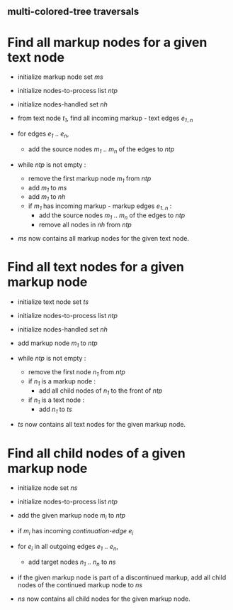## multi-colored-tree traversals

# Find all markup nodes for a given text node

- initialize markup node set *ms*

- initialize nodes-to-process list *ntp*

- initialize nodes-handled set *nh*

- from text node *t<sub>1</sub>*, find all incoming markup - text edges *e<sub>1..n</sub>*

- for edges *e<sub>1</sub>* .. *e<sub>n</sub>*,
  - add the source nodes *m<sub>1</sub>* .. *m<sub>n</sub>* of the edges to *ntp*

- while *ntp* is not empty : 
  - remove the first markup node *m<sub>1</sub>* from *ntp*
  - add *m<sub>1</sub>* to *ms*
  - add *m<sub>1</sub>* to *nh*
  - if *m<sub>1</sub>* has incoming markup - markup edges *e<sub>1..n</sub>* :
     - add the source nodes *m<sub>1</sub>* .. *m<sub>n</sub>* of the edges to *ntp*
     - remove all nodes in *nh* from *ntp*
     
- *ms* now contains all markup nodes for the given text node. 


# Find all text nodes for a given markup node

- initialize text node set *ts*

- initialize nodes-to-process list *ntp*

- initialize nodes-handled set *nh*

- add markup node *m<sub>1</sub>* to *ntp*

- while *ntp* is not empty : 
  - remove the first node *n<sub>1</sub>* from *ntp*
  - if *n<sub>1</sub>* is a markup node :
    - add all child nodes of *n<sub>1</sub>* to the front of *ntp*
  - if *n<sub>1</sub>* is a text node :
    - add *n<sub>1</sub>* to *ts*
     
- *ts* now contains all text nodes for the given markup node. 


# Find all child nodes of a given markup node

- initialize node set *ns*

- initialize nodes-to-process list *ntp*

- add the given markup node *m<sub>i</sub>* to *ntp*

- if *m<sub>i</sub>* has incoming *continuation-edge* *e<sub>i</sub>*  

- for *e<sub>i</sub>* in all outgoing edges *e<sub>1</sub>* .. *e<sub>n</sub>*,
  - add target nodes *n<sub>1</sub>* .. *n<sub>n</sub>* to *ns*

- if the given markup node is part of a discontinued markup, add all child nodes of the continued markup node to *ns*

- *ns* now contains all child nodes for the given markup node. 
